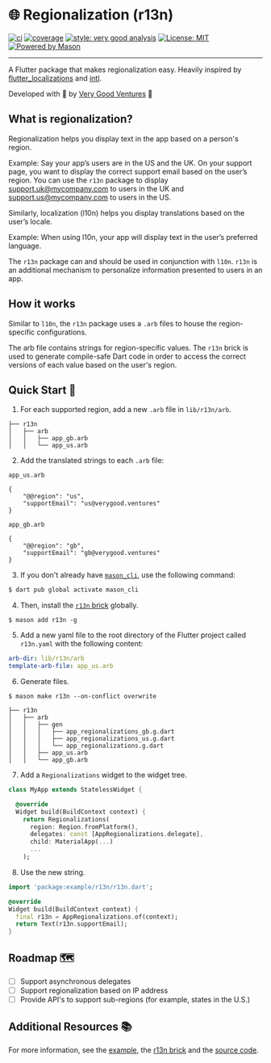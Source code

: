 # 🌐 Regionalization (r13n)

[![ci][ci_badge]][ci_link]
[![coverage][coverage_badge]][ci_link]
[![style: very good analysis][very_good_analysis_badge]][very_good_analysis_link]
[![License: MIT][license_badge]][license_link]
[![Powered by Mason](https://img.shields.io/endpoint?url=https%3A%2F%2Ftinyurl.com%2Fmason-badge)](https://github.com/felangel/mason)

---

A Flutter package that makes regionalization easy. Heavily inspired by [flutter_localizations][flutter_localizations_link] and [intl][intl_pub_link].

Developed with 💙 by [Very Good Ventures][very_good_ventures_link] 🦄

## What is regionalization?

Regionalization helps you display text in the app based on a person's region.

Example: Say your app’s users are in the US and the UK. On your support page, you want to display the correct support email based on the user’s region. You can use the `r13n` package to display support.uk@mycompany.com to users in the UK and support.us@mycompany.com to users in the US.

Similarly, localization (l10n) helps you display translations based on the user’s locale.

Example: When using l10n, your app will display text in the user’s preferred language.

The `r13n` package can and should be used in conjunction with `l10n`. `r13n` is an additional mechanism to personalize information presented to users in an app.

## How it works

Similar to `l10n`, the `r13n` package uses a `.arb` files to house the region-specific configurations.

The arb file contains strings for region-specific values. The `r13n` brick is used to generate compile-safe Dart code in order to access the correct versions of each value based on the user's region.

## Quick Start 🚀

1. For each supported region, add a new `.arb` file in `lib/r13n/arb`.

```
├── r13n
│   ├── arb
│   │   ├── app_gb.arb
│   │   └── app_us.arb
```

2. Add the translated strings to each `.arb` file:

`app_us.arb`

```arb
{
    "@@region": "us",
    "supportEmail": "us@verygood.ventures"
}
```

`app_gb.arb`

```arb
{
    "@@region": "gb",
    "supportEmail": "gb@verygood.ventures"
}
```

3. If you don't already have [`mason_cli`][mason_cli], use the following command:

```sh
$ dart pub global activate mason_cli
```

4. Then, install the [`r13n` brick][brickhub_r13n_link] globally.

```
$ mason add r13n -g
```

5. Add a new yaml file to the root directory of the Flutter project called `r13n.yaml` with the following content:

```yaml
arb-dir: lib/r13n/arb
template-arb-file: app_us.arb
```

6. Generate files.

```
$ mason make r13n --on-conflict overwrite
```

```
├── r13n
│   ├── arb
│   │   ├── gen
│   │   │   ├── app_regionalizations_gb.g.dart
│   │   │   ├── app_regionalizations_us.g.dart
│   │   │   └── app_regionalizations.g.dart
│   │   ├── app_us.arb
│   │   └── app_gb.arb
```

7. Add a `Regionalizations` widget to the widget tree.

```dart
class MyApp extends StatelessWidget {

  @override
  Widget build(BuildContext context) {
    return Regionalizations(
      region: Region.fromPlatform(),
      delegates: const [AppRegionalizations.delegate],
      child: MaterialApp(...)
      ...
    );
```

8. Use the new string.

```dart
import 'package:example/r13n/r13n.dart';

@override
Widget build(BuildContext context) {
  final r13n = AppRegionalizations.of(context);
  return Text(r13n.supportEmail);
}
```

## Roadmap 🗺

- [ ] Support asynchronous delegates
- [ ] Support regionalization based on IP address
- [ ] Provide API's to support sub-regions (for example, states in the U.S.)

## Additional Resources 📚

For more information, see the [example][example_link], the [r13n brick][brickhub_r13n_link] and the [source code][github_r13n_link].

[mason_cli]: https://github.com/felangel/mason/tree/master/packages/mason_cli
[github_r13n_link]: https://github.com/VeryGoodOpenSource/r13n
[brickhub_r13n_link]: https://brickhub.dev/bricks/r13n
[flutter_localizations_link]: https://api.flutter.dev/flutter/flutter_localizations/flutter_localizations-library.html
[intl_pub_link]: https://pub.dev/packages/intl
[ci_badge]: https://github.com/VeryGoodOpenSource/r13n/actions/workflows/main.yaml/badge.svg
[ci_link]: https://github.com/VeryGoodOpenSource/r13n/actions/workflows/main.yaml
[coverage_badge]: https://raw.githubusercontent.com/VeryGoodOpenSource/r13n/main/packages/r13n/coverage_badge.svg
[example_link]: https://github.com/VeryGoodOpenSource/r13n/tree/main/example
[license_badge]: https://img.shields.io/badge/license-MIT-blue.svg
[license_link]: https://opensource.org/licenses/MIT
[very_good_analysis_badge]: https://img.shields.io/badge/style-very_good_analysis-B22C89.svg
[very_good_analysis_link]: https://pub.dev/packages/very_good_analysis
[very_good_ventures_link]: https://verygood.ventures
